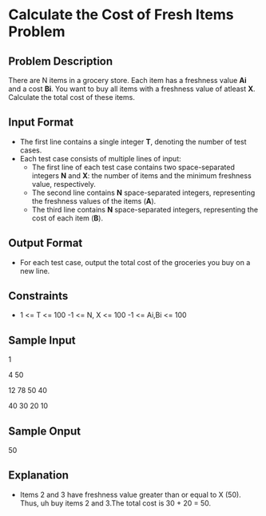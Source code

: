 # Calculate the Cost of Fresh Items Problem

## Problem Description

There are N items in a grocery store. Each item has a freshness value **Ai** and a cost **Bi**. You want to buy all items with a freshness value of atleast **X**. Calculate the total cost of these items.

## Input Format

- The first line contains a single integer **T**, denoting the number of test cases.
- Each test case consists of multiple lines of input:
  - The first line of each test case contains two space-separated integers **N** and **X**: the number of items and the minimum freshness value, respectively.
  - The second line contains **N** space-separated integers, representing the freshness values of the items (**A**).
  - The third line contains **N** space-separated integers, representing the cost of each item (**B**).

## Output Format

- For each test case, output the total cost of the groceries you buy on a new line.

## Constraints

- 1 <= T <= 100
-1 <= N, X <= 100
-1 <= Ai,Bi <= 100

## Sample Input

1

4 50

12 78 50 40

40 30 20 10


## Sample Onput

50

## Explanation 

- Items 2 and 3 have freshness value greater than or equal to X (50). Thus, uh buy items 2 and 3.The total cost is 30 + 20 = 50.
